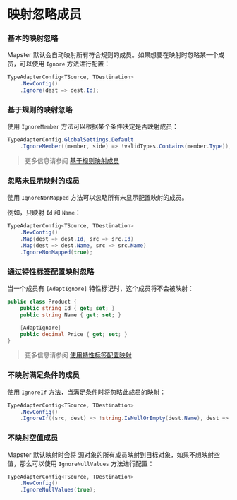 # 映射忽略成员

### 基本的映射忽略

Mapster 默认会自动映射所有符合规则的成员。如果想要在映射时忽略某一个成员，可以使用 `Ignore` 方法进行配置：

```csharp
TypeAdapterConfig<TSource, TDestination>
    .NewConfig()
    .Ignore(dest => dest.Id);
```

### 基于规则的映射忽略

使用 `IgnoreMember` 方法可以根据某个条件决定是否映射成员：

```csharp
TypeAdapterConfig.GlobalSettings.Default
    .IgnoreMember((member, side) => !validTypes.Contains(member.Type));
```

> 更多信息请参阅 [基于规则映射成员](Rule-based-member-mapping.md)



### 忽略未显示映射的成员

使用 `IgnoreNonMapped` 方法可以忽略所有未显示配置映射的成员。

例如，只映射 `Id` 和 `Name`：

```csharp
TypeAdapterConfig<TSource, TDestination>
    .NewConfig()
    .Map(dest => dest.Id, src => src.Id)
    .Map(dest => dest.Name, src => src.Name)
    .IgnoreNonMapped(true);
```



### 通过特性标签配置映射忽略

当一个成员有 `[AdaptIgnore]` 特性标记时，这个成员将不会被映射：

```csharp
public class Product {
    public string Id { get; set; }
    public string Name { get; set; }

    [AdaptIgnore]
    public decimal Price { get; set; }
}
```

> 更多信息请参阅 [使用特性标签配置映射](Setting-by-attributes.md)



### 不映射满足条件的成员

使用 `IgnoreIf` 方法，当满足条件时将忽略此成员的映射：

```csharp
TypeAdapterConfig<TSource, TDestination>
    .NewConfig()
    .IgnoreIf((src, dest) => !string.IsNullOrEmpty(dest.Name), dest => dest.Name);
```



### 不映射空值成员

Mapster 默认映射时会将 源对象的所有成员映射到目标对象，如果不想映射空值，那么可以使用 `IgnoreNullValues` 方法进行配置：

```csharp
TypeAdapterConfig<TSource, TDestination>
    .NewConfig()
    .IgnoreNullValues(true);
```